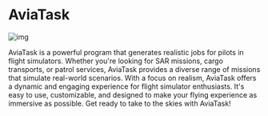 # AviaTask
![img](https://raw.githubusercontent.com/Stalkero/someapp/master/someapp/Resources/psd/png/AviaTaskLogo.png?token=GHSAT0AAAAAAB6RH7EBC7B7QZIOOTWUMDNIY7WYSIA)

AviaTask is a powerful program that generates realistic jobs for pilots in flight simulators. Whether you're looking for SAR missions, cargo transports, or patrol services, AviaTask provides a diverse range of missions that simulate real-world scenarios. With a focus on realism, AviaTask offers a dynamic and engaging experience for flight simulator enthusiasts. It's easy to use, customizable, and designed to make your flying experience as immersive as possible. Get ready to take to the skies with AviaTask!
